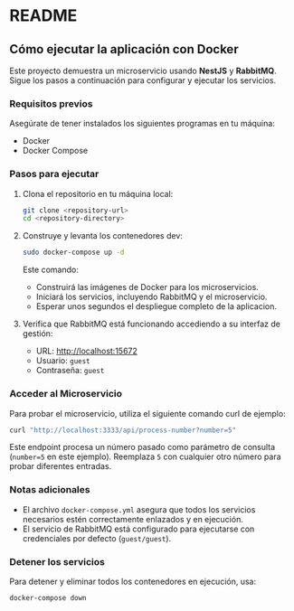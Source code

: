 # README

## Cómo ejecutar la aplicación con Docker

Este proyecto demuestra un microservicio usando **NestJS** y **RabbitMQ**. Sigue los pasos a continuación para configurar y ejecutar los servicios.

### Requisitos previos

Asegúrate de tener instalados los siguientes programas en tu máquina:

- Docker
- Docker Compose

### Pasos para ejecutar

1. Clona el repositorio en tu máquina local:
   ```bash
   git clone <repository-url>
   cd <repository-directory>
   ```

2. Construye y levanta los contenedores dev:
   ```bash
   sudo docker-compose up -d
   ```

   Este comando:
   - Construirá las imágenes de Docker para los microservicios.
   - Iniciará los servicios, incluyendo RabbitMQ y el microservicio.
   - Esperar unos segundos el despliegue completo de la aplicacion.

3. Verifica que RabbitMQ está funcionando accediendo a su interfaz de gestión:
   - URL: [http://localhost:15672](http://localhost:15672)
   - Usuario: `guest`
   - Contraseña: `guest`

### Acceder al Microservicio

Para probar el microservicio, utiliza el siguiente comando curl de ejemplo:

```bash
curl "http://localhost:3333/api/process-number?number=5"
```

Este endpoint procesa un número pasado como parámetro de consulta (`number=5` en este ejemplo). Reemplaza `5` con cualquier otro número para probar diferentes entradas.

### Notas adicionales

- El archivo `docker-compose.yml` asegura que todos los servicios necesarios estén correctamente enlazados y en ejecución.
- El servicio de RabbitMQ está configurado para ejecutarse con credenciales por defecto (`guest/guest`).

### Detener los servicios

Para detener y eliminar todos los contenedores en ejecución, usa:

```bash
docker-compose down
```